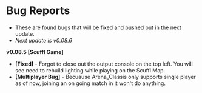 # Bug Reports

- These are found bugs that will be fixed and pushed out in the next update.
- *Next update is v0.08.6*

**v0.08.5 [Scuffl Game]**
- **[Fixed]** - Forgot to close out the output console on the top left. You will see need to rebuild lighting while playing on the Scuffl Map.
- **[Multiplayer Bug]** - Becuause Arena_Classis only supports single player as of now, joining an on going match in it won't do anything.
